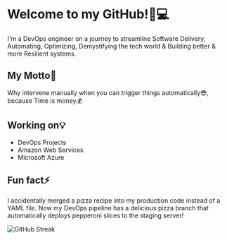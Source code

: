 # Welcome to my GitHub!🚀💻


I'm a DevOps engineer on a journey to streamline Software Delivery, Automating, Optimizing, Demystifying the tech world & Building better & more Resilient systems.


##  My Motto🎯
Why intervene manually when you can trigger things automatically😎, because Time is money💰


##  Working on💡
- DevOps Projects
- Amazon Web Services
- Microsoft Azure



##  Fun fact⚡


I accidentally merged a pizza recipe into my production code instead of a YAML file. Now my DevOps pipeline has a delicious pizza branch that automatically deploys pepperoni slices to the staging server! 



![GitHub Streak](https://github-readme-streak-stats.herokuapp.com/?user=MeenalJy&theme=dark&date_format=M%20j%5B%2C%20Y%5D)


<!--
**MeenalJy/MeenalJy** is a ✨ _special_ ✨ repository because its `README.md` (this file) appears on your GitHub profile.

Here are some ideas to get you started:


-->
